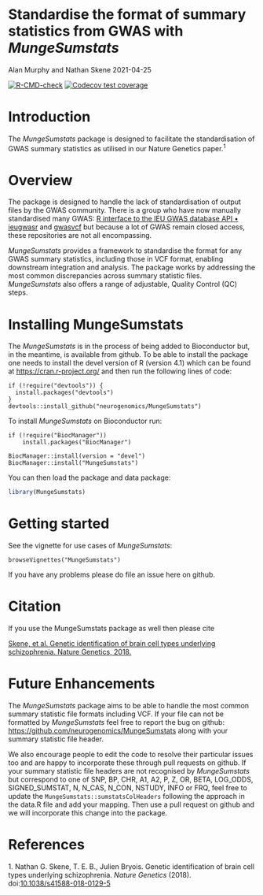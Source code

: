 Standardise the format of summary statistics from GWAS with
*MungeSumstats*
================
Alan Murphy and Nathan Skene
2021-04-25

<!-- Readme.md is generated from Readme.Rmd. Please edit that file -->
<!-- badges: start -->

[![R-CMD-check](https://github.com/neurogenomics/MungeSumstats/workflows/R-full/badge.svg)](https://github.com/neurogenomics/MungeSumstats/actions)
[![Codecov test
coverage](https://codecov.io/gh/neurogenomics/MungeSumstats/branch/master/graph/badge.svg)](https://codecov.io/gh/neurogenomics/MungeSumstats?branch=master)
<!-- badges: end -->

# Introduction

The *MungeSumstats* package is designed to facilitate the
standardisation of GWAS summary statistics as utilised in our Nature
Genetics paper.<sup>1</sup>

# Overview

The package is designed to handle the lack of standardisation of output
files by the GWAS community. There is a group who have now manually
standardised many GWAS: [R interface to the IEU GWAS database API •
ieugwasr](https://mrcieu.github.io/ieugwasr/) and
[gwasvcf](https://github.com/MRCIEU/gwasvcf) but because a lot of GWAS
remain closed access, these repositories are not all encompassing.

*MungeSumstats* provides a framework to standardise the format for any
GWAS summary statistics, including those in VCF format, enabling
downstream integration and analysis. The package works by addressing the
most common discrepancies across summary statistic files.
*MungeSumstats* also offers a range of adjustable, Quality Control (QC)
steps.

# Installing MungeSumstats

The *MungeSumstats* is in the process of being added to Bioconductor
but, in the meantime, is available from github. To be able to install
the package one needs to install the devel version of R (version 4.1)
which can be found at <https://cran.r-project.org/> and then run the
following lines of code:

    if (!require("devtools")) {
      install.packages("devtools")
    }
    devtools::install_github("neurogenomics/MungeSumstats")

To install *MungeSumstats* on Bioconductor run:

    if (!require("BiocManager"))
        install.packages("BiocManager")

    BiocManager::install(version = "devel")
    BiocManager::install("MungeSumstats")

You can then load the package and data package:

``` r
library(MungeSumstats)
```

# Getting started

See the vignette for use cases of *MungeSumstats*:

    browseVignettes("MungeSumstats")

If you have any problems please do file an issue here on github.

# Citation

If you use the MungeSumstats package as well then please cite

[Skene, et al. Genetic identification of brain cell types underlying
schizophrenia. Nature Genetics,
2018.](https://www.nature.com/articles/s41588-018-0129-5)

# Future Enhancements

The *MungeSumstats* package aims to be able to handle the most common
summary statistic file formats including VCF. If your file can not be
formatted by *MungeSumstats* feel free to report the bug on github:
<https://github.com/neurogenomics/MungeSumstats> along with your summary
statistic file header.

We also encourage people to edit the code to resolve their particular
issues too and are happy to incorporate these through pull requests on
github. If your summary statistic file headers are not recognised by
*MungeSumstats* but correspond to one of SNP, BP, CHR, A1, A2, P, Z, OR,
BETA, LOG\_ODDS, SIGNED\_SUMSTAT, N, N\_CAS, N\_CON, NSTUDY, INFO or
FRQ, feel free to update the `MungeSumstats::sumstatsColHeaders`
following the approach in the data.R file and add your mapping. Then use
a pull request on github and we will incorporate this change into the
package.

# References

<div id="refs" class="references csl-bib-body" line-spacing="2">

<div id="ref-Skene2018" class="csl-entry">

<span class="csl-left-margin">1. </span><span
class="csl-right-inline">Nathan G. Skene, T. E. B., Julien Bryois.
Genetic identification of brain cell types underlying schizophrenia.
*Nature Genetics* (2018).
doi:[10.1038/s41588-018-0129-5](https://doi.org/10.1038/s41588-018-0129-5)</span>

</div>

</div>
